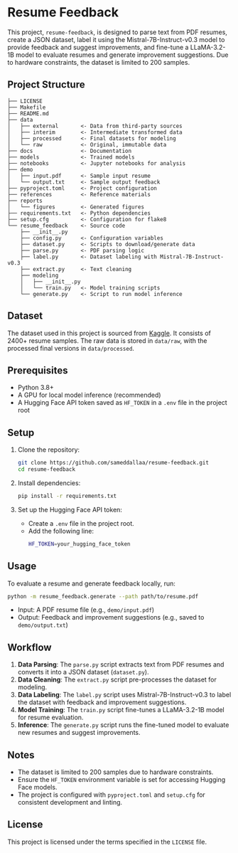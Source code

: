 # Resume Feedback

This project, `resume-feedback`, is designed to parse text from PDF resumes, create a JSON dataset, label it using the Mistral-7B-Instruct-v0.3 model to provide feedback and suggest improvements, and fine-tune a LLaMA-3.2-1B model to evaluate resumes and generate improvement suggestions. Due to hardware constraints, the dataset is limited to 200 samples.

## Project Structure

```
├── LICENSE
├── Makefile
├── README.md
├── data
│   ├── external       <- Data from third-party sources
│   ├── interim        <- Intermediate transformed data
│   ├── processed      <- Final datasets for modeling
│   └── raw            <- Original, immutable data
├── docs               <- Documentation
├── models             <- Trained models
├── notebooks          <- Jupyter notebooks for analysis
├── demo
│   ├── input.pdf      <- Sample input resume
│   └── output.txt     <- Sample output feedback
├── pyproject.toml     <- Project configuration
├── references         <- Reference materials
├── reports
│   └── figures        <- Generated figures
├── requirements.txt   <- Python dependencies
├── setup.cfg          <- Configuration for flake8
└── resume_feedback    <- Source code
    ├── __init__.py
    ├── config.py      <- Configuration variables
    ├── dataset.py     <- Scripts to download/generate data
    ├── parse.py       <- PDF parsing logic
    ├── label.py       <- Dataset labeling with Mistral-7B-Instruct-v0.3
    ├── extract.py     <- Text cleaning
    ├── modeling
    │   ├── __init__.py
    │   └── train.py   <- Model training scripts
    └── generate.py    <- Script to run model inference
```

## Dataset

The dataset used in this project is sourced from [Kaggle](https://www.kaggle.com/datasets/snehaanbhawal/resume-dataset). It consists of 2400+ resume samples. The raw data is stored in `data/raw`, with the processed final versions in `data/processed`.

## Prerequisites

- Python 3.8+
- A GPU for local model inference (recommended)
- A Hugging Face API token saved as `HF_TOKEN` in a `.env` file in the project root

## Setup

1. Clone the repository:
   ```bash
   git clone https://github.com/sameddallaa/resume-feedback.git
   cd resume-feedback
   ```

2. Install dependencies:
   ```bash
   pip install -r requirements.txt
   ```

3. Set up the Hugging Face API token:
   - Create a `.env` file in the project root.
   - Add the following line:
     ```bash
     HF_TOKEN=your_hugging_face_token
     ```

## Usage

To evaluate a resume and generate feedback locally, run:

```bash
python -m resume_feedback.generate --path path/to/resume.pdf
```

- Input: A PDF resume file (e.g., `demo/input.pdf`)
- Output: Feedback and improvement suggestions (e.g., saved to `demo/output.txt`)

## Workflow

1. **Data Parsing**: The `parse.py` script extracts text from PDF resumes and converts it into a JSON dataset (`dataset.py`).
2. **Data Cleaning**: The `extract.py` script pre-processes the dataset for modeling.
3. **Data Labeling**: The `label.py` script uses Mistral-7B-Instruct-v0.3 to label the dataset with feedback and improvement suggestions.
4. **Model Training**: The `train.py` script fine-tunes a LLaMA-3.2-1B model for resume evaluation.
5. **Inference**: The `generate.py` script runs the fine-tuned model to evaluate new resumes and suggest improvements.

## Notes

- The dataset is limited to 200 samples due to hardware constraints.
- Ensure the `HF_TOKEN` environment variable is set for accessing Hugging Face models.
- The project is configured with `pyproject.toml` and `setup.cfg` for consistent development and linting.

## License

This project is licensed under the terms specified in the `LICENSE` file.